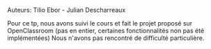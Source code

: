 Auteurs: Tilio Ebor - Julian Descharreaux

Pour ce tp, nous avons suivi le cours et fait le projet proposé sur OpenClassroom (pas en entier, certaines fonctionnalités non pas été implémentées)
Nous n'avons pas rencontré de difficulté particulière.